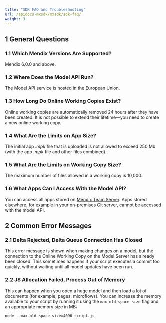 ```yaml
---
title: "SDK FAQ and Troubleshooting"
url: /apidocs-mxsdk/mxsdk/sdk-faq/
weight: 3
---
```


## 1 General Questions

### 1.1 Which Mendix Versions Are Supported?

Mendix 6.0.0 and above.

### 1.2 Where Does the Model API Run?

The Model API service is hosted in the European Union.

### 1.3 How Long Do Online Working Copies Exist?

Online working copies are automatically removed 24 hours after they have been created. It is not possible to extend their lifetime—you need to create a new online working copy.

### 1.4 What Are the Limits on App Size?

The initial app *.mpk* file that is uploaded is not allowed to exceed 250 Mb (with the app *.mpk* file and other files combined).

### 1.5 What Are the Limits on Working Copy Size?

The maximum number of files allowed in a working copy is 10,000.

### 1.6 What Apps Can I Access With the Model API?

You can access all apps stored on [Mendix Team Server](/developerportal/general/team-server/). Apps stored elsewhere, for example in your on-premises Git server, cannot be accessed with the model API.

## 2 Common Error Messages

### 2.1 Delta Rejected, Delta Queue Connection Has Closed

This error message is shown when making changes on a model, but the connection to the Online Working Copy on the Model Server has already been closed. This sometimes happens if your script executes a commit too quickly, without waiting until all model updates have been run.

### 2.2 JS Allocation Failed, Process Out of Memory

This can happen when you open a huge model and then load a lot of documents (for example, pages, microflows). You can increase the memory available to your script by running it using the `max-old-space-size` flag and an appropriate memory size in MB:

`node --max-old-space-size=4096 script.js`
